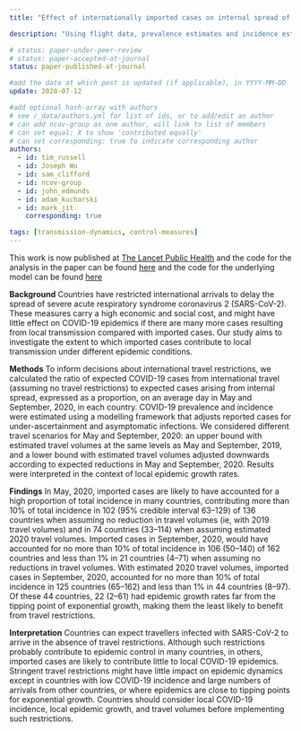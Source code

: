 ```yaml
---
title: "Effect of internationally imported cases on internal spread of COVID-19"

description: "Using flight data, prevalence estimates and incidence estimates combined, we calculate the ratio of expected imported cases and local incidence globally."

# status: paper-under-peer-review
# status: paper-accepted-at-journal
status: paper-published-at-journal

#add the date at which post is updated (if applicable), in YYYY-MM-DD
update: 2020-07-12

#add optional hash-array with authors
# see /_data/authors.yml for list of ids, or to add/edit an author
# can add ncov-group as one author, will link to list of members
# can set equal: X to show 'contributed equally'
# can set corresponding: true to indicate corresponding author 
authors:
  - id: tim_russell
  - id: Joseph Wu
  - id: sam_clifford
  - id: ncov-group
  - id: john_edmunds
  - id: adam_kucharski
  - id: mark_jit
    corresponding: true

tags: [transmission-dynamics, control-measures]
---
```


This work is now published at [The Lancet Public Health](https://www.thelancet.com/journals/lanpub/article/PIIS2468-2667(20)30263-2/fulltext) and the code for the analysis in the paper can be found [here](https://github.com/thimotei/covid_travel_restrictions) and the code for the underlying model can be found [here](https://github.com/thimotei/CFR_calculation)

**Background**
Countries have restricted international arrivals to delay the spread of severe acute respiratory syndrome coronavirus 2 (SARS-CoV-2). These measures carry a high economic and social cost, and might have little effect on COVID-19 epidemics if there are many more cases resulting from local transmission compared with imported cases. Our study aims to investigate the extent to which imported cases contribute to local transmission under different epidemic conditions.

**Methods**
To inform decisions about international travel restrictions, we calculated the ratio of expected COVID-19 cases from international travel (assuming no travel restrictions) to expected cases arising from internal spread, expressed as a proportion, on an average day in May and September, 2020, in each country. COVID-19 prevalence and incidence were estimated using a modelling framework that adjusts reported cases for under-ascertainment and asymptomatic infections. We considered different travel scenarios for May and September, 2020: an upper bound with estimated travel volumes at the same levels as May and September, 2019, and a lower bound with estimated travel volumes adjusted downwards according to expected reductions in May and September, 2020. Results were interpreted in the context of local epidemic growth rates.

**Findings**
In May, 2020, imported cases are likely to have accounted for a high proportion of total incidence in many countries, contributing more than 10% of total incidence in 102 (95% credible interval 63–129) of 136 countries when assuming no reduction in travel volumes (ie, with 2019 travel volumes) and in 74 countries (33–114) when assuming estimated 2020 travel volumes. Imported cases in September, 2020, would have accounted for no more than 10% of total incidence in 106 (50–140) of 162 countries and less than 1% in 21 countries (4–71) when assuming no reductions in travel volumes. With estimated 2020 travel volumes, imported cases in September, 2020, accounted for no more than 10% of total incidence in 125 countries (65–162) and less than 1% in 44 countries (8–97). Of these 44 countries, 22 (2–61) had epidemic growth rates far from the tipping point of exponential growth, making them the least likely to benefit from travel restrictions.

**Interpretation**
Countries can expect travellers infected with SARS-CoV-2 to arrive in the absence of travel restrictions. Although such restrictions probably contribute to epidemic control in many countries, in others, imported cases are likely to contribute little to local COVID-19 epidemics. Stringent travel restrictions might have little impact on epidemic dynamics except in countries with low COVID-19 incidence and large numbers of arrivals from other countries, or where epidemics are close to tipping points for exponential growth. Countries should consider local COVID-19 incidence, local epidemic growth, and travel volumes before implementing such restrictions.
